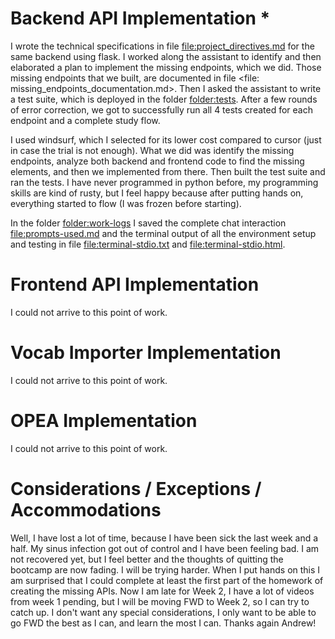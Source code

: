 # Backend API Implementation *
I wrote the technical specifications in file <file:project_directives.md> for the same backend using flask. I worked along the assistant to identify and then elaborated a plan to implement the missing endpoints, which we did. Those missing endpoints that we built, are documented in file <file: missing_endpoints_documentation.md>. Then I asked the assistant to write a test suite, which is deployed in the folder <folder:tests>. After a few rounds of error correction, we got to successfully run all 4 tests created for each endpoint and a complete study flow.

I used windsurf, which I selected for its lower cost compared to cursor (just in case the trial is not enough). What we did was identify the missing endpoints, analyze both backend and frontend code to find the missing elements, and then we implemented from there. Then built the test suite and ran the tests. I have never programmed in python before, my programming skills are kind of rusty, but I feel happy because after putting hands on, everything started to flow (I was frozen before starting).

In the folder <folder:work-logs> I saved the complete chat interaction <file:prompts-used.md> and the terminal output of all the environment setup and testing in file <file:terminal-stdio.txt> and <file:terminal-stdio.html>.

# Frontend API Implementation
I could not arrive to this point of work.

# Vocab Importer Implementation
I could not arrive to this point of work.

# OPEA Implementation
I could not arrive to this point of work.

# Considerations / Exceptions / Accommodations
Well, I have lost a lot of time, because I have been sick the last week and a half. My sinus infection got out of control and I have been feeling bad. I am not recovered yet, but I feel better and the thoughts of quitting the bootcamp are now fading. I will be trying harder. When I put hands on this I am surprised that I could complete at least the first part of the homework of creating the missing APIs. Now I am late for Week 2, I have a lot of videos from week 1 pending, but I will be moving FWD to Week 2, so I can try to catch up. I don't want any special considerations, I only want to be able to go FWD the best as I can, and learn the most I can. Thanks again Andrew!